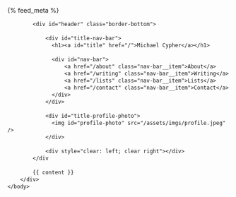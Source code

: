 <!doctype html>
<html lang="{{ page.lang | default: site.lang | default: "en" }}">
    <head>
        <meta http-equiv="Content-Type" content="text/html; charset=UTF-8">
        <meta name="viewport" content="width=device-width">
        <link rel="canonical" href="{{ site.url }}{{ page.url }}" />
        <link rel="shortcut icon" type="image/png" href="{{ "/favicon.png" | relative_url }}"/>
        <link rel="stylesheet" type="text/css" href="{{ "/assets/index.css" | relative_url }}">
        <title>{{ site.title | escape }}</title>
        {% feed_meta %}
    </head>
    <body>
        <div id="main-container">

            <div id="header" class="border-bottom">

                <div id="title-nav-bar">
                  <h1><a id="title" href="/">Michael Cypher</a></h1>

                  <div id="nav-bar">
                      <a href="/about" class="nav-bar__item">About</a>
                      <a href="/writing" class="nav-bar__item">Writing</a>
                      <a href="/lists" class="nav-bar__item">Lists</a>
                      <a href="/contact" class="nav-bar__item">Contact</a>
                  </div>
                </div>

                <div id="title-profile-photo">
                  <img id="profile-photo" src="/assets/imgs/profile.jpeg" />
                </div>

                <div style="clear: left; clear right"></div>
            </div

            {{ content }}
        </div>
    </body>
</html>
